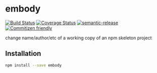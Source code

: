 # embody

[![Build Status](https://travis-ci.org/jcoreio/embody.svg?branch=master)](https://travis-ci.org/jcoreio/embody)
[![Coverage Status](https://codecov.io/gh/jcoreio/embody/branch/master/graph/badge.svg)](https://codecov.io/gh/jcoreio/embody)
[![semantic-release](https://img.shields.io/badge/%20%20%F0%9F%93%A6%F0%9F%9A%80-semantic--release-e10079.svg)](https://github.com/semantic-release/semantic-release)
[![Commitizen friendly](https://img.shields.io/badge/commitizen-friendly-brightgreen.svg)](http://commitizen.github.io/cz-cli/)

change name/author/etc of a working copy of an npm skeleton project

## Installation

```sh
npm install --save embody
```
